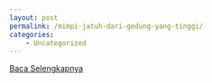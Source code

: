 ```yaml
---
layout: post
permalink: /mimpi-jatuh-dari-gedung-yang-tinggi/
categories:
    - Uncategorized
---
```


[Baca Selengkapnya](/03)